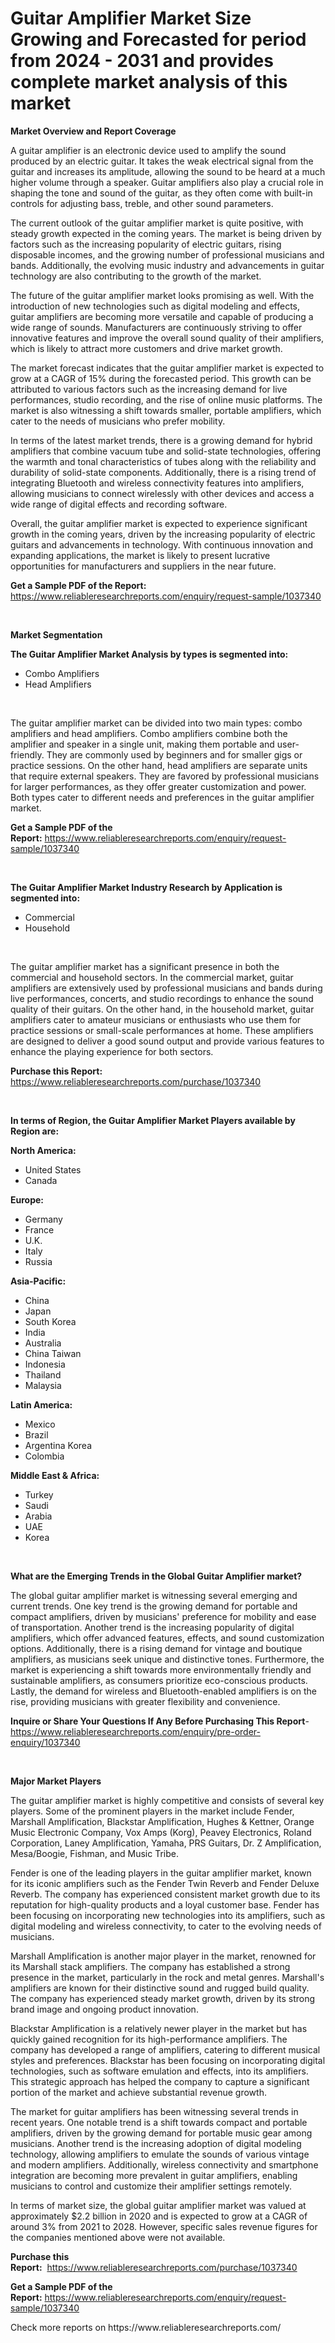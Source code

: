 <p><h1>Guitar Amplifier Market Size Growing and Forecasted for period from 2024 - 2031 and provides complete market analysis of this market</h1></p><p><strong>Market Overview and Report Coverage</strong></p>
<p><p>A guitar amplifier is an electronic device used to amplify the sound produced by an electric guitar. It takes the weak electrical signal from the guitar and increases its amplitude, allowing the sound to be heard at a much higher volume through a speaker. Guitar amplifiers also play a crucial role in shaping the tone and sound of the guitar, as they often come with built-in controls for adjusting bass, treble, and other sound parameters.</p><p>The current outlook of the guitar amplifier market is quite positive, with steady growth expected in the coming years. The market is being driven by factors such as the increasing popularity of electric guitars, rising disposable incomes, and the growing number of professional musicians and bands. Additionally, the evolving music industry and advancements in guitar technology are also contributing to the growth of the market.</p><p>The future of the guitar amplifier market looks promising as well. With the introduction of new technologies such as digital modeling and effects, guitar amplifiers are becoming more versatile and capable of producing a wide range of sounds. Manufacturers are continuously striving to offer innovative features and improve the overall sound quality of their amplifiers, which is likely to attract more customers and drive market growth.</p><p>The market forecast indicates that the guitar amplifier market is expected to grow at a CAGR of 15% during the forecasted period. This growth can be attributed to various factors such as the increasing demand for live performances, studio recording, and the rise of online music platforms. The market is also witnessing a shift towards smaller, portable amplifiers, which cater to the needs of musicians who prefer mobility.</p><p>In terms of the latest market trends, there is a growing demand for hybrid amplifiers that combine vacuum tube and solid-state technologies, offering the warmth and tonal characteristics of tubes along with the reliability and durability of solid-state components. Additionally, there is a rising trend of integrating Bluetooth and wireless connectivity features into amplifiers, allowing musicians to connect wirelessly with other devices and access a wide range of digital effects and recording software.</p><p>Overall, the guitar amplifier market is expected to experience significant growth in the coming years, driven by the increasing popularity of electric guitars and advancements in technology. With continuous innovation and expanding applications, the market is likely to present lucrative opportunities for manufacturers and suppliers in the near future.</p></p>
<p><strong>Get a Sample PDF of the Report:</strong> <a href="https://www.reliableresearchreports.com/enquiry/request-sample/1037340">https://www.reliableresearchreports.com/enquiry/request-sample/1037340</a></p>
<p>&nbsp;</p>
<p><strong>Market Segmentation</strong></p>
<p><strong>The Guitar Amplifier Market Analysis by types is segmented into:</strong></p>
<p><ul><li>Combo Amplifiers</li><li>Head Amplifiers</li></ul></p>
<p>&nbsp;</p>
<p><p>The guitar amplifier market can be divided into two main types: combo amplifiers and head amplifiers. Combo amplifiers combine both the amplifier and speaker in a single unit, making them portable and user-friendly. They are commonly used by beginners and for smaller gigs or practice sessions. On the other hand, head amplifiers are separate units that require external speakers. They are favored by professional musicians for larger performances, as they offer greater customization and power. Both types cater to different needs and preferences in the guitar amplifier market.</p></p>
<p><strong>Get a Sample PDF of the Report:</strong>&nbsp;<a href="https://www.reliableresearchreports.com/enquiry/request-sample/1037340">https://www.reliableresearchreports.com/enquiry/request-sample/1037340</a></p>
<p>&nbsp;</p>
<p><strong>The Guitar Amplifier Market Industry Research by Application is segmented into:</strong></p>
<p><ul><li>Commercial</li><li>Household</li></ul></p>
<p>&nbsp;</p>
<p><p>The guitar amplifier market has a significant presence in both the commercial and household sectors. In the commercial market, guitar amplifiers are extensively used by professional musicians and bands during live performances, concerts, and studio recordings to enhance the sound quality of their guitars. On the other hand, in the household market, guitar amplifiers cater to amateur musicians or enthusiasts who use them for practice sessions or small-scale performances at home. These amplifiers are designed to deliver a good sound output and provide various features to enhance the playing experience for both sectors.</p></p>
<p><strong>Purchase this Report:</strong>&nbsp; <a href="https://www.reliableresearchreports.com/purchase/1037340">https://www.reliableresearchreports.com/purchase/1037340</a></p>
<p>&nbsp;</p>
<p><strong>In terms of Region, the Guitar Amplifier Market Players available by Region are:</strong></p>
<p>
    <p> <strong> North America: </strong>
        <ul>
            <li>United States</li>
            <li>Canada</li>
        </ul>
        </p> 
    <p> <strong> Europe: </strong>
        <ul>
            <li>Germany</li>
            <li>France</li>
            <li>U.K.</li>
            <li>Italy</li>
            <li>Russia</li>
        </ul>
        </p> 
    <p> <strong> Asia-Pacific: </strong>
        <ul>
            <li>China</li>
            <li>Japan</li>
            <li>South Korea</li>
            <li>India</li>
            <li>Australia</li>
            <li>China Taiwan</li>
            <li>Indonesia</li>
            <li>Thailand</li>
            <li>Malaysia</li>
        </ul>
        </p> 
    <p> <strong> Latin America: </strong>
        <ul>
            <li>Mexico</li>
            <li>Brazil</li>
            <li>Argentina Korea</li>
            <li>Colombia</li>
        </ul>
        </p> 
    <p> <strong> Middle East & Africa: </strong>
        <ul>
            <li>Turkey</li>
            <li>Saudi</li>
            <li>Arabia</li>
            <li>UAE</li>
            <li>Korea</li>
        </ul>
    </p>
    </p>
<p>&nbsp;</p>
<p><strong>What are the Emerging Trends in the Global Guitar Amplifier market?</strong></p>
<p><p>The global guitar amplifier market is witnessing several emerging and current trends. One key trend is the growing demand for portable and compact amplifiers, driven by musicians' preference for mobility and ease of transportation. Another trend is the increasing popularity of digital amplifiers, which offer advanced features, effects, and sound customization options. Additionally, there is a rising demand for vintage and boutique amplifiers, as musicians seek unique and distinctive tones. Furthermore, the market is experiencing a shift towards more environmentally friendly and sustainable amplifiers, as consumers prioritize eco-conscious products. Lastly, the demand for wireless and Bluetooth-enabled amplifiers is on the rise, providing musicians with greater flexibility and convenience.</p></p>
<p><strong>Inquire or Share Your Questions If Any Before Purchasing This Report</strong>- <a href="https://www.reliableresearchreports.com/enquiry/pre-order-enquiry/1037340">https://www.reliableresearchreports.com/enquiry/pre-order-enquiry/1037340</a></p>
<p>&nbsp;</p>
<p><strong>Major Market Players</strong></p>
<p><p>The guitar amplifier market is highly competitive and consists of several key players. Some of the prominent players in the market include Fender, Marshall Amplification, Blackstar Amplification, Hughes & Kettner, Orange Music Electronic Company, Vox Amps (Korg), Peavey Electronics, Roland Corporation, Laney Amplification, Yamaha, PRS Guitars, Dr. Z Amplification, Mesa/Boogie, Fishman, and Music Tribe.</p><p>Fender is one of the leading players in the guitar amplifier market, known for its iconic amplifiers such as the Fender Twin Reverb and Fender Deluxe Reverb. The company has experienced consistent market growth due to its reputation for high-quality products and a loyal customer base. Fender has been focusing on incorporating new technologies into its amplifiers, such as digital modeling and wireless connectivity, to cater to the evolving needs of musicians.</p><p>Marshall Amplification is another major player in the market, renowned for its Marshall stack amplifiers. The company has established a strong presence in the market, particularly in the rock and metal genres. Marshall's amplifiers are known for their distinctive sound and rugged build quality. The company has experienced steady market growth, driven by its strong brand image and ongoing product innovation.</p><p>Blackstar Amplification is a relatively newer player in the market but has quickly gained recognition for its high-performance amplifiers. The company has developed a range of amplifiers, catering to different musical styles and preferences. Blackstar has been focusing on incorporating digital technologies, such as software emulation and effects, into its amplifiers. This strategic approach has helped the company to capture a significant portion of the market and achieve substantial revenue growth.</p><p>The market for guitar amplifiers has been witnessing several trends in recent years. One notable trend is a shift towards compact and portable amplifiers, driven by the growing demand for portable music gear among musicians. Another trend is the increasing adoption of digital modeling technology, allowing amplifiers to emulate the sounds of various vintage and modern amplifiers. Additionally, wireless connectivity and smartphone integration are becoming more prevalent in guitar amplifiers, enabling musicians to control and customize their amplifier settings remotely.</p><p>In terms of market size, the global guitar amplifier market was valued at approximately $2.2 billion in 2020 and is expected to grow at a CAGR of around 3% from 2021 to 2028. However, specific sales revenue figures for the companies mentioned above were not available.</p></p>
<p><strong>Purchase this Report:</strong>&nbsp;&nbsp;<a href="https://www.reliableresearchreports.com/purchase/1037340">https://www.reliableresearchreports.com/purchase/1037340</a></p>
<p></p>
<p><strong>Get a Sample PDF of the Report:</strong>&nbsp;<a href="https://www.reliableresearchreports.com/enquiry/request-sample/1037340">https://www.reliableresearchreports.com/enquiry/request-sample/1037340</a></p>
<p>Check more reports on https://www.reliableresearchreports.com/</p>